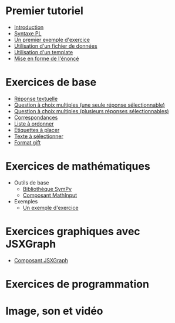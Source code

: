 # Premier tutoriel

* [Introduction](intro_tutoriel.md)
* [Syntaxe PL](syntaxe_pl.md)
* [Un premier exemple d'exercice](premier_exemple.md)
* [Utilisation d'un fichier de données](fichier_externe.md)
* [Utilisation d'un template](heritage.md)
* [Mise en forme de l'énoncé](forme_enonce.md)

# Exercices de base

* [Réponse textuelle](input.md)
* [Question à choix multiples (une seule réponse sélectionnable)](radio.md)
* [Question à choix multiples (plusieurs réponses sélectionnables)](checkbox.md)
* [Correspondances](matchlist.md)
* [Liste à ordonner](sortlist.md)
* [Etiquettes à placer](dragdrop.md)
* [Texte à sélectionner](textselect.md)
* [Format gift](gift.md)

# Exercices de mathématiques

* Outils de base
    * [Bibliothèque SymPy](sympy.md)
    * [Composant MathInput](composant_mathinput.md)
* Exemples
    * [Un exemple d'exercice](premier_exemple_math.md)

# Exercices graphiques avec JSXGraph

* [Composant JSXGraph](composant_jsxgraph.md)

# Exercices de programmation

# Image, son et vidéo
